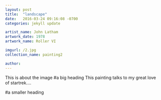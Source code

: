 ```yaml
---
layout: post
title:  "landscape"
date:   2016-03-24 09:16:08 -0700
categories: jekyll update

artist_name: John Latham
artwork_date: 1978
artwork_name: Roller VI

imgurl: /2.jpg
collection_name: painting2

author:
---
```


This is about the image
#a big heading
This painting talks to my great love of startrek....

#a smaller heading